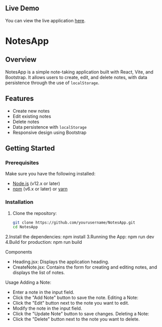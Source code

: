 ## Live Demo

You can view the live application [here](https://notesapp-react.onrender.com).


# NotesApp

## Overview

NotesApp is a simple note-taking application built with React, Vite, and Bootstrap. It allows users to create, edit, and delete notes, with data persistence through the use of `localStorage`.

## Features

- Create new notes
- Edit existing notes
- Delete notes
- Data persistence with `localStorage`
- Responsive design using Bootstrap

## Getting Started

### Prerequisites

Make sure you have the following installed:

- [Node.js](https://nodejs.org/) (v12.x or later)
- [npm](https://www.npmjs.com/) (v6.x or later) or [yarn](https://yarnpkg.com/)

### Installation

1. Clone the repository:

   ```bash
   git clone https://github.com/yourusername/NotesApp.git
   cd NotesApp
2.Install the dependencies:
    npm install
3.Running the App:
    npm run dev
4.Build for production:
    npm run build

Components
 - Heading.jsx: Displays the application heading.
 - CreateNote.jsx: Contains the form for creating and editing notes, and displays the list of notes.

Usage
Adding a Note:
 - Enter a note in the input field.
 - Click the "Add Note" button to save the note.
Editing a Note:
 - Click the "Edit" button next to the note you want to edit.
 - Modify the note in the input field.
 - Click the "Update Note" button to save changes.
Deleting a Note:
 - Click the "Delete" button next to the note you want to delete.
